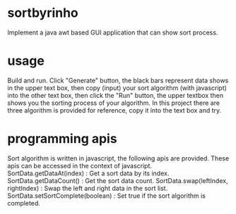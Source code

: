 # sortbyrinho
Implement a java awt based GUI application that can show sort process.

# usage
Build and run. Click "Generate" button, the black bars represent data shows in the upper text box,
then copy (input) your sort algorithm (with javascript) into the other text box, then click the "Run" button,
the upper textbox then shows you the sorting process of your algorithm.
In this project there are three algorithm is provided for reference, copy it into the text box and try.

# programming apis
Sort algorithm is written in javascript, the following apis are provided. 
These apis can be accessed in the context of javascript.
SortData.getDataAt(index) : Get a sort data by its index.
SortData.getDataCount() : Get the sort data count.
SortData.swap(leftIndex, rightIndex) : Swap the left and right data in the sort list.
SortData.setSortComplete(boolean) : Set true if the sort algorithm is completed.